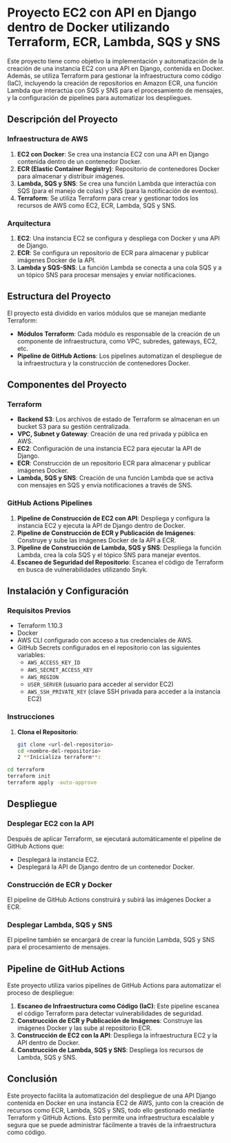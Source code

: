 # Proyecto EC2 con API en Django dentro de Docker utilizando Terraform, ECR, Lambda, SQS y SNS

Este proyecto tiene como objetivo la implementación y automatización de la creación de una instancia EC2 con una API en Django, contenida en Docker. Además, se utiliza Terraform para gestionar la infraestructura como código (IaC), incluyendo la creación de repositorios en Amazon ECR, una función Lambda que interactúa con SQS y SNS para el procesamiento de mensajes, y la configuración de pipelines para automatizar los despliegues.

## Descripción del Proyecto

### Infraestructura de AWS

1. **EC2 con Docker**: Se crea una instancia EC2 con una API en Django contenida dentro de un contenedor Docker.
2. **ECR (Elastic Container Registry)**: Repositorio de contenedores Docker para almacenar y distribuir imágenes.
3. **Lambda, SQS y SNS**: Se crea una función Lambda que interactúa con SQS (para el manejo de colas) y SNS (para la notificación de eventos).
4. **Terraform**: Se utiliza Terraform para crear y gestionar todos los recursos de AWS como EC2, ECR, Lambda, SQS y SNS.

### Arquitectura

1. **EC2**: Una instancia EC2 se configura y despliega con Docker y una API de Django.
2. **ECR**: Se configura un repositorio de ECR para almacenar y publicar imágenes Docker de la API.
3. **Lambda y SQS-SNS**: La función Lambda se conecta a una cola SQS y a un tópico SNS para procesar mensajes y enviar notificaciones.

## Estructura del Proyecto

El proyecto está dividido en varios módulos que se manejan mediante Terraform:

- **Módulos Terraform**: Cada módulo es responsable de la creación de un componente de infraestructura, como VPC, subredes, gateways, EC2, etc.
- **Pipeline de GitHub Actions**: Los pipelines automatizan el despliegue de la infraestructura y la construcción de contenedores Docker.

## Componentes del Proyecto

### Terraform

- **Backend S3**: Los archivos de estado de Terraform se almacenan en un bucket S3 para su gestión centralizada.
- **VPC, Subnet y Gateway**: Creación de una red privada y pública en AWS.
- **EC2**: Configuración de una instancia EC2 para ejecutar la API de Django.
- **ECR**: Construcción de un repositorio ECR para almacenar y publicar imágenes Docker.
- **Lambda, SQS y SNS**: Creación de una función Lambda que se activa con mensajes en SQS y envía notificaciones a través de SNS.

### GitHub Actions Pipelines

1. **Pipeline de Construcción de EC2 con API**: Despliega y configura la instancia EC2 y ejecuta la API de Django dentro de Docker.
2. **Pipeline de Construcción de ECR y Publicación de Imágenes**: Construye y sube las imágenes Docker de la API a ECR.
3. **Pipeline de Construcción de Lambda, SQS y SNS**: Despliega la función Lambda, crea la cola SQS y el tópico SNS para manejar eventos.
4. **Escaneo de Seguridad del Repositorio**: Escanea el código de Terraform en busca de vulnerabilidades utilizando Snyk.

## Instalación y Configuración

### Requisitos Previos

- Terraform 1.10.3
- Docker
- AWS CLI configurado con acceso a tus credenciales de AWS.
- GitHub Secrets configurados en el repositorio con las siguientes variables:
  - `AWS_ACCESS_KEY_ID`
  - `AWS_SECRET_ACCESS_KEY`
  - `AWS_REGION`
  - `USER_SERVER` (usuario para acceder al servidor EC2)
  - `AWS_SSH_PRIVATE_KEY` (clave SSH privada para acceder a la instancia EC2)

### Instrucciones

1. **Clona el Repositorio**:
   ```bash
   git clone <url-del-repositorio>
   cd <nombre-del-repositorio>
   2 **Inicializa terraform**:
   ```

```bash
cd terraform
terraform init
terraform apply -auto-approve
```

## Despliegue

### Desplegar EC2 con la API
Después de aplicar Terraform, se ejecutará automáticamente el pipeline de GitHub Actions que:

- Desplegará la instancia EC2.
- Desplegará la API de Django dentro de un contenedor Docker.

### Construcción de ECR y Docker
El pipeline de GitHub Actions construirá y subirá las imágenes Docker a ECR.

### Desplegar Lambda, SQS y SNS
El pipeline también se encargará de crear la función Lambda, SQS y SNS para el procesamiento de mensajes.

## Pipeline de GitHub Actions
Este proyecto utiliza varios pipelines de GitHub Actions para automatizar el proceso de despliegue:

1. **Escaneo de Infraestructura como Código (IaC)**: Este pipeline escanea el código Terraform para detectar vulnerabilidades de seguridad.
2. **Construcción de ECR y Publicación de Imágenes**: Construye las imágenes Docker y las sube al repositorio ECR.
3. **Construcción de EC2 con la API**: Despliega la infraestructura EC2 y la API dentro de Docker.
4. **Construcción de Lambda, SQS y SNS**: Despliega los recursos de Lambda, SQS y SNS.

## Conclusión
Este proyecto facilita la automatización del despliegue de una API Django contenida en Docker en una instancia EC2 de AWS, junto con la creación de recursos como ECR, Lambda, SQS y SNS, todo ello gestionado mediante Terraform y GitHub Actions. Esto permite una infraestructura escalable y segura que se puede administrar fácilmente a través de la infraestructura como código.



```
